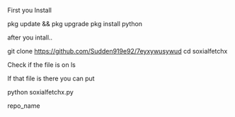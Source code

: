 First you Install

pkg update && pkg upgrade
pkg install python


after you intall..

git clone https://github.com/Sudden919e92/7eyxywusywud
cd soxialfetchx

Check if the file is on
ls

If that file is there you can put

python soxialfetchx.py

repo_name
